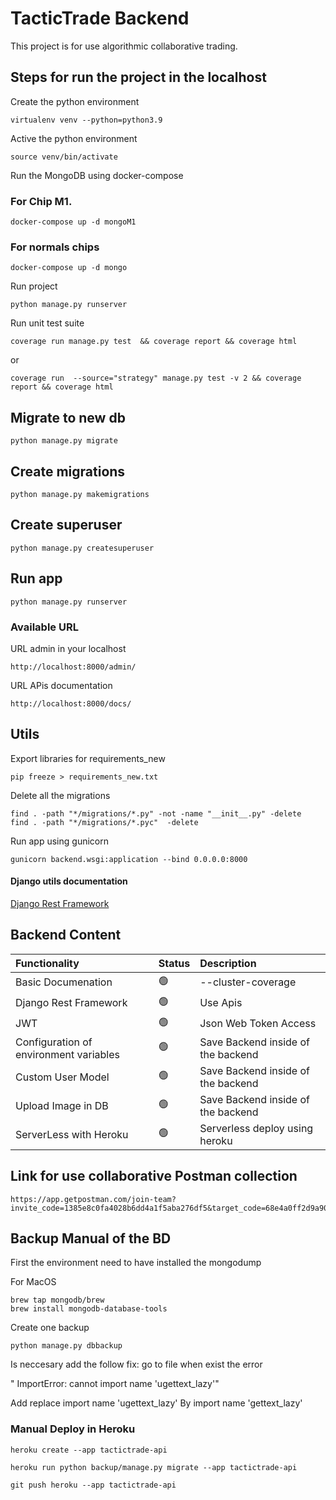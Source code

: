 # TacticTrade Backend

This project is for use algorithmic collaborative trading.
## Steps for run the project in the localhost

Create the python environment

    virtualenv venv --python=python3.9

Active the python environment

    source venv/bin/activate

Run the MongoDB using docker-compose

### For Chip M1. 

    docker-compose up -d mongoM1
### For normals chips

    docker-compose up -d mongo


Run project 

    python manage.py runserver

Run unit test suite

    coverage run manage.py test  && coverage report && coverage html

or    

    coverage run  --source="strategy" manage.py test -v 2 && coverage report && coverage html


## Migrate to new db

    python manage.py migrate

## Create migrations 

    python manage.py makemigrations

## Create superuser

    python manage.py createsuperuser
## Run app 

    python manage.py runserver

### Available URL

URL admin in your localhost

    http://localhost:8000/admin/

URL APis documentation 

    http://localhost:8000/docs/

## Utils 

Export libraries for requirements_new

    pip freeze > requirements_new.txt

Delete all the migrations

    find . -path "*/migrations/*.py" -not -name "__init__.py" -delete
    find . -path "*/migrations/*.pyc"  -delete

Run app using gunicorn 

    gunicorn backend.wsgi:application --bind 0.0.0.0:8000

#### Django utils documentation

[Django Rest Framework](https://www.django-rest-framework.org/api-guide/authentication/)
    

## Backend Content

| Functionality           | Status | Description                           | 
| :--------------------   | :----- | :----------------------               |
| Basic Documenation      | 🟢     | --cluster-coverage                    |
| Django Rest Framework   | 🟢     | Use Apis                              |
| JWT                     | 🟢     | Json Web Token Access                 |
| Configuration of environment variables | 🟢     | Save Backend inside of the backend    |
| Custom User Model       | 🟢   | Save Backend inside of the backend    |
| Upload Image in DB      |  🟢      | Save Backend inside of the backend    |
| ServerLess with Heroku      |  🟢      | Serverless deploy using heroku    |


## Link for use collaborative Postman collection

    https://app.getpostman.com/join-team?invite_code=1385e8c0fa4028b6dd4a1f5aba276df5&target_code=68e4a0ff2d9a909547c1d23201a7de20


## Backup Manual of the BD

First the environment need to have installed the mongodump

For MacOS

    brew tap mongodb/brew
    brew install mongodb-database-tools

Create one backup 

    python manage.py dbbackup

Is neccesary add the follow fix:
go to file when exist the error 

" ImportError: cannot import name 'ugettext_lazy'"

Add replace 
    import name 'ugettext_lazy' 
By 
    import name 'gettext_lazy'



### Manual Deploy in Heroku

    heroku create --app tactictrade-api

    heroku run python backup/manage.py migrate --app tactictrade-api

    git push heroku --app tactictrade-api